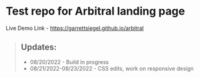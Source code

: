 # Test repo for Arbitral landing page

Live Demo Link - https://garrettsiegel.github.io/arbitral




> ## Updates:
>
> - 08/20/2022 - Build in progress
> - 08/21/2022-08/23/2022 - CSS edits, work on responsive design
